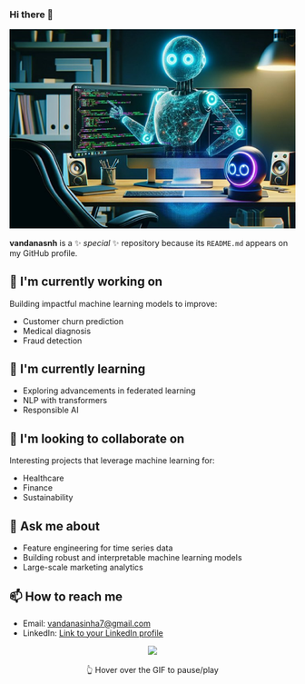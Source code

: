 ### Hi there 👋

<div align="center">
  <img src="https://github.com/vandanasnh/vandanasnh/blob/main/GitHubCopilot.png" alt="My Hub" width="700" />
</div>

**vandanasnh** is a ✨ _special_ ✨ repository because its `README.md` appears on my GitHub profile.

## 🔭 I'm currently working on
Building impactful machine learning models to improve:
- Customer churn prediction
- Medical diagnosis
- Fraud detection

## 🌱 I'm currently learning
- Exploring advancements in federated learning
- NLP with transformers
- Responsible AI

## 🤝 I'm looking to collaborate on
Interesting projects that leverage machine learning for:
- Healthcare
- Finance
- Sustainability

## 💬 Ask me about
- Feature engineering for time series data
- Building robust and interpretable machine learning models
- Large-scale marketing analytics

## 📫 How to reach me
- Email: vandanasinha7@gmail.com
- LinkedIn: [Link to your LinkedIn profile](https://www.linkedin.com/in/vandana-sinha18/)

<div align="center">
  <img src="https://media.giphy.com/media/26tn33Pm8QnfO21Lq/giphy.gif" width="400px">
  <p>👆 Hover over the GIF to pause/play</p>
</div>

 
